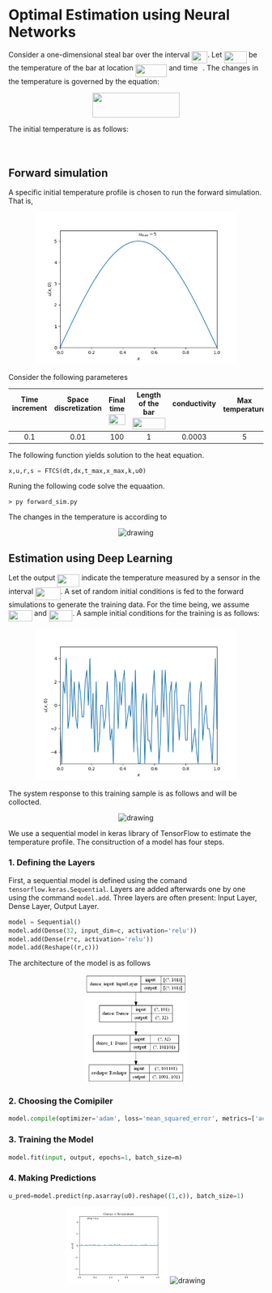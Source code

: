 # Optimal Estimation using Neural Networks
Consider a one-dimensional steal bar over the interval <img src="/tex/8250e61c2154c3ca2d3f307958bfd9dd.svg?invert_in_darkmode&sanitize=true" align=middle width=31.50690839999999pt height=24.65753399999998pt/>. Let <img src="/tex/9a1205e73049dcbe49e500982405ce76.svg?invert_in_darkmode&sanitize=true" align=middle width=44.832674699999984pt height=24.65753399999998pt/> be the temperature of the bar at location <img src="/tex/b22db4945452a857d35a63a3f0ea5066.svg?invert_in_darkmode&sanitize=true" align=middle width=62.362875299999985pt height=24.65753399999998pt/> and time <img src="/tex/4f4f4e395762a3af4575de74c019ebb5.svg?invert_in_darkmode&sanitize=true" align=middle width=5.936097749999991pt height=20.221802699999984pt/>. The changes in the temperature is governed by the equation:


<p align="center"><img src="/tex/4d66b0db5e0ddf2fefe7a11feb3bfb6e.svg?invert_in_darkmode&sanitize=true" align=middle width=172.35924089999997pt height=49.315569599999996pt/></p>


The initial temperature is as follows:
<p align="center"><img src="/tex/a25e1407341ef687bfff81d4c7782674.svg?invert_in_darkmode&sanitize=true" align=middle width=145.44722939999997pt height=16.438356pt/></p>

## Forward simulation
A specific initial temperature profile is chosen to run the forward simulation. That is,

<p align="center">
<img src="figs/u0.png" alt="drawing" width="400"/>
</p>

Consider the following parameteres

|Time increment <img src="/tex/5a8af6f173febd968ef4c52695efcf85.svg?invert_in_darkmode&sanitize=true" align=middle width=14.492060549999989pt height=22.831056599999986pt/>|Space discretization <img src="/tex/74380e4b90b7786c87c490f3d94f2f68.svg?invert_in_darkmode&sanitize=true" align=middle width=17.95095224999999pt height=22.831056599999986pt/>|Final time <img src="/tex/b530365e03efcb672252555f637e9dfb.svg?invert_in_darkmode&sanitize=true" align=middle width=32.18570189999999pt height=20.221802699999984pt/>|Length of the bar <img src="/tex/d14dd123d94b8b3fbafa97662f19e4a2.svg?invert_in_darkmode&sanitize=true" align=middle width=65.23347764999998pt height=22.831056599999986pt/>|conductivity <img src="/tex/63bb9849783d01d91403bc9a5fea12a2.svg?invert_in_darkmode&sanitize=true" align=middle width=9.075367949999992pt height=22.831056599999986pt/>|Max temperature <img src="/tex/10898c33912164da6714fe6146100886.svg?invert_in_darkmode&sanitize=true" align=middle width=15.96281939999999pt height=14.15524440000002pt/>|
|:------------------:|:-----------------------:|:--------------:|:------------------------:|:--------------:|:-----------------:|
|         0.1       |            0.01         |       100       |            1            |      0.0003     |         5        |

The following function yields solution to the heat equation.

```python
x,u,r,s = FTCS(dt,dx,t_max,x_max,k,u0)
```

Runing the following code solve the equaation.

```
> py forward_sim.py
```

The changes in the temperature is according to

<p align="center">
<img src="gifs/temp.gif" alt="drawing" width="400"/>
</p>

## Estimation using Deep Learning
Let the output <img src="/tex/80ff9aeba5bb75eeee655ace1f06ea28.svg?invert_in_darkmode&sanitize=true" align=middle width=44.07160889999999pt height=24.65753399999998pt/> indicate the temperature measured by a sensor in the interval <img src="/tex/357c53fb50db20e1dd55f74ed62e558b.svg?invert_in_darkmode&sanitize=true" align=middle width=49.97722619999999pt height=24.65753399999998pt/>. A set of random initial conditions is fed to the forward simulations to generate the training data. For the time being, we assume <img src="/tex/eda2a562d55167366125e1c21f91e901.svg?invert_in_darkmode&sanitize=true" align=middle width=46.90628744999999pt height=21.18721440000001pt/> and <img src="/tex/4b21b432d676862d1eb707965d12e987.svg?invert_in_darkmode&sanitize=true" align=middle width=46.90628744999999pt height=21.18721440000001pt/>. A sample initial conditions for the training is as follows:

<p align="center">
<img src="figs/u0_train.png" alt="drawing" width="400"/>
</p>


The system response to this training sample is as follows and will be collocted.

<p align="center">
<img src="gifs/temp_train.gif" alt="drawing" width="400"/>
</p>

We use a sequential model in keras library of TensorFlow to estimate the temperature profile. The consitruction of a model has four steps. 

### 1. Defining the Layers
First, a sequential model is defined using the comand `tensorflow.keras.Sequential`. Layers are added afterwards one by one using the command `model.add`. Three layers are often present: Input Layer, Dense Layer, Output Layer. 

```python
model = Sequential()
model.add(Dense(32, input_dim=c, activation='relu'))
model.add(Dense(r*c, activation='relu'))
model.add(Reshape((r,c)))
```
The architecture of the model is as follows

<p align="center">
<img src="figs/model_plot.png" alt="drawing" width="200"/>
</p>

### 2. Choosing the Comipiler
```python
model.compile(optimizer='adam', loss='mean_squared_error', metrics=['accuracy'])
```

### 3. Training the Model
```python
model.fit(input, output, epochs=1, batch_size=m)
```


### 4. Making Predictions
```python
u_pred=model.predict(np.asarray(u0).reshape((1,c)), batch_size=1)
```


<p align="middle">
<img src="gifs/temp_pred.gif" alt="drawing" width="200"/>
<img src="gifs/temp_real.gif" alt="drawing" width="200"/>
</p>
